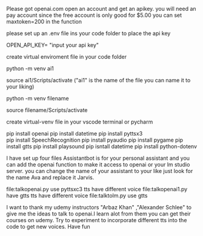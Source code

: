 
Please got openai.com open an account and get an apikey. you will need an pay account since the free account is only good for $5.00
you can set maxtoken=200 in the function

please set up an .env file ins your code folder to place the api key

OPEN_API_KEY= "input your api key"

create virtual enviroment file in your code folder

python -m venv ai1

source ai1/Scripts/activate  ("ai1" is the name of the file you can name it to your liking)

python -m venv filename

source filename/Scripts/activate 

create virtual-venv file in your vscode terminal or pycharm

pip install openai
pip install datetime
pip install pyttsx3  
pip install SpeechRecognition
pip install pyaudio
pip install pygame
pip install gtts 
pip install playsound
pip isntall datetime
pip install python-dotenv

I have set up four files Assistantbot is for your personal assistant and you can add the openai function to make it access to openai or your lm studio server.
you can change the name of your assistant to your like just look for the name Ava and replace it Jarvis.


file:talkopenai.py use pyttsxc3 tts have different voice
file:talkopenai1.py have gtts tts have different voice
file:talktolm.py use gtts

I want to thank my udemy instructors "Arbaz Khan" ,"Alexander Schlee" to give me the ideas to talk to openai.I learn alot from them you can get their courses on udemy.
Try to experiment to incorporate different tts into the code to get new voices. Have fun  
